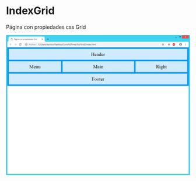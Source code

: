 # IndexGrid
Página con propiedades css Grid

![Plantilla de la estructura de la web](img/plantilla.jpg)
